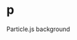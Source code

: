 # p
Particle.js background

<br/><br/>

<!-- <link href="https://s-abk.github.io/p/" >link</link> -->

[link]:(https://s-abk.github.io/p/)

